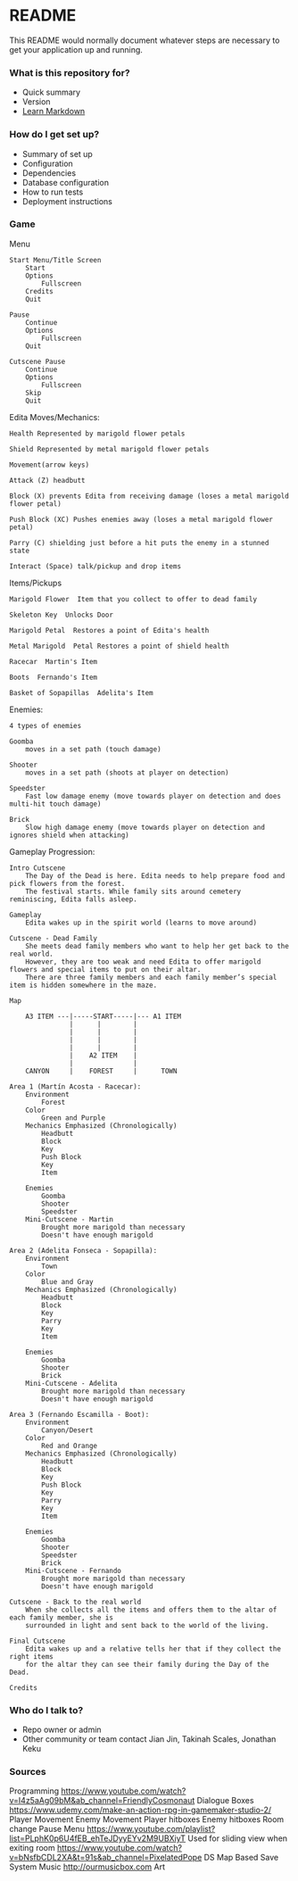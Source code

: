 # README #

This README would normally document whatever steps are necessary to get your application up and running.

### What is this repository for? ###

* Quick summary
* Version
* [Learn Markdown](https://bitbucket.org/tutorials/markdowndemo)

### How do I get set up? ###

* Summary of set up
* Configuration
* Dependencies
* Database configuration
* How to run tests
* Deployment instructions

### Game ###

Menu

	Start Menu/Title Screen
		Start
		Options
			Fullscreen
		Credits
		Quit
	
	Pause
		Continue
		Options
			Fullscreen
		Quit
		
	Cutscene Pause
		Continue
		Options
			Fullscreen
		Skip
		Quit

Edita Moves/Mechanics: 
	
	Health Represented by marigold flower petals 
	
	Shield Represented by metal marigold flower petals
	
	Movement(arrow keys)
	
	Attack (Z) headbutt
	
	Block (X) prevents Edita from receiving damage (loses a metal marigold flower petal)
	
	Push Block (XC) Pushes enemies away (loses a metal marigold flower petal)
	
	Parry (C) shielding just before a hit puts the enemy in a stunned state
	
	Interact (Space) talk/pickup and drop items

Items/Pickups

	Marigold Flower  Item that you collect to offer to dead family
	
	Skeleton Key  Unlocks Door
	
	Marigold Petal  Restores a point of Edita's health
	
	Metal Marigold  Petal Restores a point of shield health
	
	Racecar  Martin's Item
	
	Boots  Fernando's Item
	
	Basket of Sopapillas  Adelita's Item

Enemies:

	4 types of enemies
	
	Goomba	
		moves in a set path (touch damage)
	
	Shooter 
		moves in a set path (shoots at player on detection)
	
	Speedster
		Fast low damage enemy (move towards player on detection and does multi-hit touch damage)
	
	Brick
		Slow high damage enemy (move towards player on detection and ignores shield when attacking)

Gameplay Progression:

	Intro Cutscene
		The Day of the Dead is here. Edita needs to help prepare food and pick flowers from the forest. 
		The festival starts. While family sits around cemetery reminiscing, Edita falls asleep. 
		
	Gameplay
		Edita wakes up in the spirit world (learns to move around)
		
	Cutscene - Dead Family
		She meets dead family members who want to help her get back to the real world. 
		However, they are too weak and need Edita to offer marigold flowers and special items to put on their altar. 
		There are three family members and each family member’s special item is hidden somewhere in the maze. 
		
	Map 
	
		A3 ITEM ---|-----START-----|--- A1 ITEM
			       |	  |	       |
			       |	  |		   |
			       |	  |		   |
			       |	  |        |
			       |	A2 ITEM	   |
			       |			   |
		CANYON	   |    FOREST     |      TOWN
						
	Area 1 (Martín Acosta - Racecar):
		Environment
			Forest
		Color
			Green and Purple
		Mechanics Emphasized (Chronologically)
			Headbutt
			Block
			Key
			Push Block
			Key
			Item
		
		Enemies
			Goomba
			Shooter
			Speedster
		Mini-Cutscene - Martin
			Brought more marigold than necessary
			Doesn't have enough marigold
			
	Area 2 (Adelita Fonseca - Sopapilla):
		Environment
			Town
		Color
			Blue and Gray
		Mechanics Emphasized (Chronologically)
			Headbutt
			Block
			Key
			Parry
			Key
			Item	
		
		Enemies
			Goomba
			Shooter
			Brick
		Mini-Cutscene - Adelita
			Brought more marigold than necessary
			Doesn't have enough marigold
			
	Area 3 (Fernando Escamilla - Boot):
		Environment
			Canyon/Desert
		Color
			Red and Orange
		Mechanics Emphasized (Chronologically)
			Headbutt
			Block
			Key
			Push Block
			Key
			Parry
			Key
			Item
		
		Enemies
			Goomba
			Shooter
			Speedster
			Brick
		Mini-Cutscene - Fernando
			Brought more marigold than necessary
			Doesn't have enough marigold
			
	Cutscene - Back to the real world
		When she collects all the items and offers them to the altar of each family member, she is 
		surrounded in light and sent back to the world of the living. 
		
	Final Cutscene
		Edita wakes up and a relative tells her that if they collect the right items 
		for the altar they can see their family during the Day of the Dead.
		
	Credits

### Who do I talk to? ###

* Repo owner or admin
* Other community or team contact
Jian Jin, Takinah Scales, Jonathan Keku

### Sources ###
Programming
	https://www.youtube.com/watch?v=I4z5aAg09bM&ab_channel=FriendlyCosmonaut
		Dialogue Boxes
	https://www.udemy.com/make-an-action-rpg-in-gamemaker-studio-2/
		Player Movement
		Enemy Movement
		Player hitboxes
		Enemy hitboxes
		Room change
		Pause Menu
	https://www.youtube.com/playlist?list=PLphK0p6U4fEB_ehTeJDyyEYv2M9UBXiyT
		Used for sliding view when exiting room
	https://www.youtube.com/watch?v=bNsfbCDL2XA&t=91s&ab_channel=PixelatedPope
		DS Map Based Save System
Music
	http://ourmusicbox.com
Art

